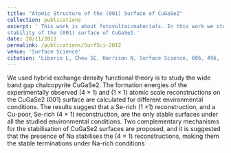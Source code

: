 ```yaml
---
title: "Atomic Structure of the (001) Surface of CuGaSe2"
collection: publications
excerpt: ' This work is about fotovoltaicmaterials. In this work we studied the
stability of the (001) surface of CuGaSe2.' 
date: 28/11/2011
permalink: /publications/SurfSci-2012
venue: 'Surface Science'
citation: 'Liborio L, Chew SC, Harrison N, Surface Science, 606, 496, (2012).'
---
```

We used hybrid exchange density functional theory is to study the wide band gap chalcopyrite CuGaSe2. The formation
energies of the experimentally observed (4 × 1) and (1 × 1) atomic scale reconstructions on the
CuGaSe2 (001) surface are calculated for different environmental conditions. The results suggest that a Se-rich
(1 ×1) reconstruction, and a Cu-poor, Se-rich (4 × 1) reconstruction, are the only stable surfaces under
all the studied environmental conditions. Two complementary mechanisms for the stabilisation of CuGaSe2
surfaces are proposed, and it is suggested that the presence of Na stabilises the (4 × 1) reconstructions, making
them the stable terminations under Na-rich conditions
